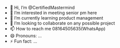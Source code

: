 - 👋 Hi, I’m @CertifiedMastermind
- 👀 I’m interested in meeting senior pm here 
- 🌱 I’m currently learning product management 
- 💞️ I’m looking to collaborate on any possible project
- 📫 How to reach me 08164505635(WhatsApp)
- 😄 Pronouns: ...
- ⚡ Fun fact: ...

<!---
CertifiedMastermind/CertifiedMastermind is a ✨ special ✨ repository because its `README.md` (this file) appears on your GitHub profile.
You can click the Preview link to take a look at your changes.
--->

